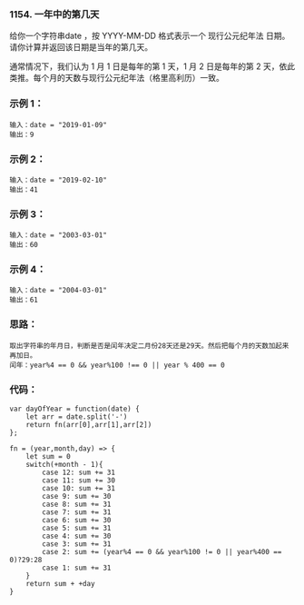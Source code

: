 ### 1154. 一年中的第几天
给你一个字符串date ，按 YYYY-MM-DD 格式表示一个 现行公元纪年法 日期。请你计算并返回该日期是当年的第几天。

通常情况下，我们认为 1 月 1 日是每年的第 1 天，1 月 2 日是每年的第 2 天，依此类推。每个月的天数与现行公元纪年法（格里高利历）一致。

### 示例 1：
    输入：date = "2019-01-09"
    输出：9

### 示例 2：
    输入：date = "2019-02-10"
    输出：41

### 示例 3：
    输入：date = "2003-03-01"
    输出：60

### 示例 4：
    输入：date = "2004-03-01"
    输出：61

### 思路：
    取出字符串的年月日，判断是否是闰年决定二月份28天还是29天。然后把每个月的天数加起来再加日。
    闰年：year%4 == 0 && year%100 !== 0 || year % 400 == 0

### 代码：
    var dayOfYear = function(date) {
        let arr = date.split('-')
        return fn(arr[0],arr[1],arr[2])
    };

    fn = (year,month,day) => {
        let sum = 0
        switch(+month - 1){
            case 12: sum += 31
            case 11: sum += 30
            case 10: sum += 31
            case 9: sum += 30
            case 8: sum += 31
            case 7: sum += 31
            case 6: sum += 30
            case 5: sum += 31
            case 4: sum += 30
            case 3: sum += 31
            case 2: sum += (year%4 == 0 && year%100 != 0 || year%400 == 0)?29:28
            case 1: sum += 31
        }
        return sum + +day
    }
